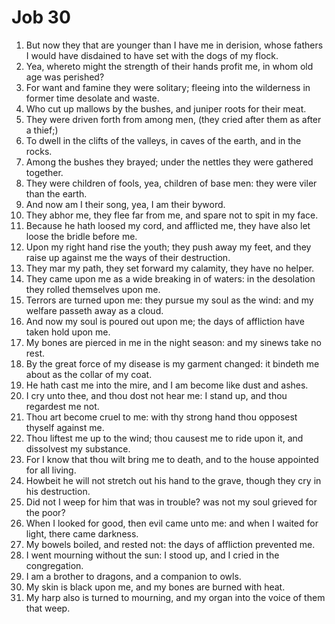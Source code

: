 ﻿# Job 30
1. But now they that are younger than I have me in derision, whose fathers I would have disdained to have set with the dogs of my flock. 
2. Yea, whereto might the strength of their hands profit me, in whom old age was perished? 
3. For want and famine they were solitary; fleeing into the wilderness in former time desolate and waste. 
4. Who cut up mallows by the bushes, and juniper roots for their meat. 
5. They were driven forth from among men, (they cried after them as after a thief;) 
6. To dwell in the clifts of the valleys, in caves of the earth, and in the rocks. 
7. Among the bushes they brayed; under the nettles they were gathered together. 
8. They were children of fools, yea, children of base men: they were viler than the earth. 
9. And now am I their song, yea, I am their byword. 
10. They abhor me, they flee far from me, and spare not to spit in my face. 
11. Because he hath loosed my cord, and afflicted me, they have also let loose the bridle before me. 
12. Upon my right hand rise the youth; they push away my feet, and they raise up against me the ways of their destruction. 
13. They mar my path, they set forward my calamity, they have no helper. 
14. They came upon me as a wide breaking in of waters: in the desolation they rolled themselves upon me. 
15. Terrors are turned upon me: they pursue my soul as the wind: and my welfare passeth away as a cloud. 
16. And now my soul is poured out upon me; the days of affliction have taken hold upon me. 
17. My bones are pierced in me in the night season: and my sinews take no rest. 
18. By the great force of my disease is my garment changed: it bindeth me about as the collar of my coat. 
19. He hath cast me into the mire, and I am become like dust and ashes. 
20. I cry unto thee, and thou dost not hear me: I stand up, and thou regardest me not. 
21. Thou art become cruel to me: with thy strong hand thou opposest thyself against me. 
22. Thou liftest me up to the wind; thou causest me to ride upon it, and dissolvest my substance. 
23. For I know that thou wilt bring me to death, and to the house appointed for all living. 
24. Howbeit he will not stretch out his hand to the grave, though they cry in his destruction. 
25. Did not I weep for him that was in trouble? was not my soul grieved for the poor? 
26. When I looked for good, then evil came unto me: and when I waited for light, there came darkness. 
27. My bowels boiled, and rested not: the days of affliction prevented me. 
28. I went mourning without the sun: I stood up, and I cried in the congregation. 
29. I am a brother to dragons, and a companion to owls. 
30. My skin is black upon me, and my bones are burned with heat. 
31. My harp also is turned to mourning, and my organ into the voice of them that weep. 

